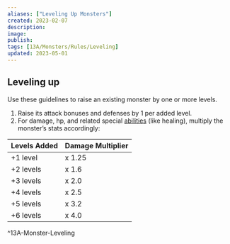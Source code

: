 ```yaml
---
aliases: ["Leveling Up Monsters"]
created: 2023-02-07
description: 
image: 
publish: 
tags: [13A/Monsters/Rules/Leveling]
updated: 2023-05-01
---
```


## Leveling up

Use these guidelines to raise an existing monster by one or more levels.

1. Raise its attack bonuses and defenses by 1 per added level.
2. For damage, hp, and related special [abilities](../../Character-Rules/Abilities.md) (like healing), multiply the monster’s stats accordingly:

| **Levels Added** | **Damage Multiplier** |
|------------------|-----------------------|
| +1 level         | x 1.25                |
| +2 levels        | x 1.6                 |
| +3 levels        | x 2.0                 |
| +4 levels        | x 2.5                 |
| +5 levels        | x 3.2                 |
| +6 levels        | x 4.0                 |  
^13A-Monster-Leveling
